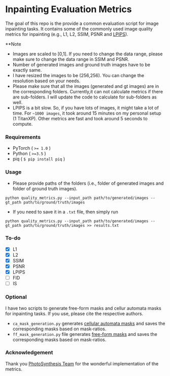 # Inpainting Evaluation Metrics
The goal of this repo is the provide a common evaluation script for image inpainting tasks. It contains some of the commonly used image quality metrics for inpainting (e.g., L1, L2, SSIM, PSNR and [LPIPS](https://github.com/richzhang/PerceptualSimilarity)). 

**Note
- Images are scaled to [0,1]. If you need to change the data range, please make sure to change the data range in SSIM and PSNR.
- Number of generated images and ground truth images have to be exactly same. 
- I have resized the images to be (256,256). You can change the resolution based on your needs.
- Please make sure that all the images (generated and gt images) are in the corresponding folders. Currently,it can not calculate metrics if there are sub-folders. I will update the code to calculate for sub-folders as well. 
- LPIPS is a bit slow. So, if you have lots of images, it might take a lot of time. For `~1000 images`, it took around 15 minutes on my personal setup (1 TitanXP). Other metrics are fast and took around 5 seconds to compute. 

### Requirements
- PyTorch ( `>= 1.0` )
- Python ( `>=3.5` )
- piq ( `$ pip install piq` )

### Usage

- Please provide paths of the folders (i.e., folder of generated images and folder of ground truth images).

`python quality_metrics.py --input_path path/to/generated/images --gt_path path/to/ground/truth/images`

- If you need to save it in a `.txt` file, then simply run

`python quality_metrics.py --input_path path/to/generated/images --gt_path path/to/ground/truth/images >> results.txt`

### To-do
- [x] L1
- [x] L2
- [x] SSIM
- [x] PSNR
- [x] LPIPS
- [ ] FID
- [ ] IS

### Optional
I have two scripts to generate free-form masks and cellur automata masks for inpainting tasks. If you use, please cite the respective authors.
- `ca_mask_generation.py` generates [cellular automata masks](https://arxiv.org/abs/2010.01110) and saves the corresponding masks based on mask-ratios. 
- `ff_mask_generation.py` file generates [free-form masks](https://github.com/JiahuiYu/generative_inpainting) and saves the corresponding masks based on mask-ratios.

### Acknowledgement
Thank you [PhotoSynthesis Team](https://github.com/photosynthesis-team/piq) for the wonderful implementation of the metrics.
